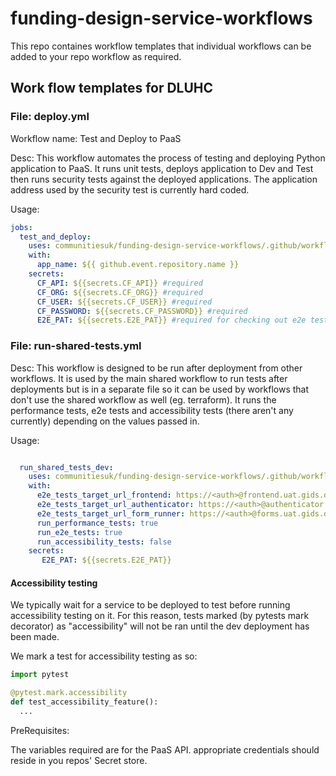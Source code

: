 # funding-design-service-workflows

This repo containes workflow templates that individual workflows can be added to your repo workflow as required.

## Work flow templates for DLUHC

### File: deploy.yml

Workflow name: Test and Deploy to PaaS

Desc:  This workflow automates the process of testing and deploying Python application to PaaS.  It runs unit tests, deploys application to Dev and Test then runs security tests against the deployed applications.  The application address used by the security test is currently hard coded.

Usage:
```yaml
jobs:
  test_and_deploy:
    uses: communitiesuk/funding-design-service-workflows/.github/workflows/deploy.yml@main
    with:
      app_name: ${{ github.event.repository.name }}
    secrets:
      CF_API: ${{secrets.CF_API}} #required
      CF_ORG: ${{secrets.CF_ORG}} #required
      CF_USER: ${{secrets.CF_USER}} #required
      CF_PASSWORD: ${{secrets.CF_PASSWORD}} #required
      E2E_PAT: ${{secrets.E2E_PAT}} #required for checking out e2e tests repo
```

### File: run-shared-tests.yml
Desc: This workflow is designed to be run after deployment from other workflows. It is used by the main shared workflow to run tests after deployments but is in a separate file so it can be used by workflows that don't use the shared workflow as well (eg. terraform). It runs the performance tests, e2e tests and accessibility tests (there aren't any currently) depending on the values passed in.

Usage:

```yaml

  run_shared_tests_dev:
    uses: communitiesuk/funding-design-service-workflows/.github/workflows/run-shared-tests.yml
    with:
      e2e_tests_target_url_frontend: https://<auth>@frontend.uat.gids.dev
      e2e_tests_target_url_authenticator: https://<auth>@authenticator.uat.gids.dev
      e2e_tests_target_url_form_runner: https://<auth>@forms.uat.gids.dev
      run_performance_tests: true
      run_e2e_tests: true
      run_accessibility_tests: false
    secrets:
       E2E_PAT: ${{secrets.E2E_PAT}}
```


#### Accessibility testing

We typically wait for a service to be deployed to test before running accessibility testing on it. For this reason, tests marked (by pytests mark decorator) as "accessibility" will not be ran until the dev deployment has been made.

We mark a test for accessibility testing as so:

```python
import pytest

@pytest.mark.accessibility
def test_accessibility_feature():
  ...

```

PreRequisites:

The variables required are for the PaaS API.  appropriate credentials should reside in you repos' Secret store.



